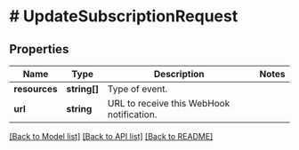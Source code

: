 # # UpdateSubscriptionRequest

## Properties

Name | Type | Description | Notes
------------ | ------------- | ------------- | -------------
**resources** | **string[]** | Type of event. |
**url** | **string** | URL to receive this WebHook notification. |

[[Back to Model list]](../../README.md#models) [[Back to API list]](../../README.md#endpoints) [[Back to README]](../../README.md)
